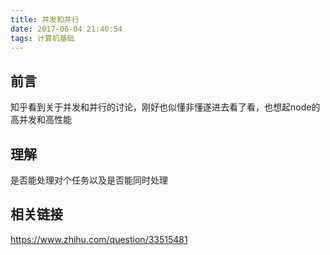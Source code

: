 ```yaml
---
title: 并发和并行
date: 2017-06-04 21:40:54
tags: 计算机基础
---
```


## 前言
知乎看到关于并发和并行的讨论，刚好也似懂非懂遂进去看了看，也想起node的高并发和高性能

## 理解
是否能处理对个任务以及是否能同时处理

## 相关链接
https://www.zhihu.com/question/33515481
